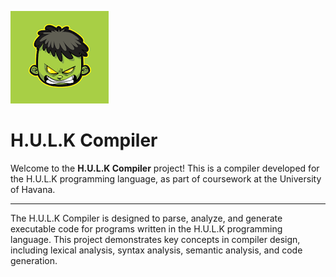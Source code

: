 ![H.U.L.K Compiler Logo](hulk-icon.png)

# H.U.L.K Compiler
Welcome to the **H.U.L.K Compiler** project! This is a compiler developed for the H.U.L.K programming language, as part of coursework at the University of Havana.

---

The H.U.L.K Compiler is designed to parse, analyze, and generate executable code for programs written in the H.U.L.K programming language. This project demonstrates key concepts in compiler design, including lexical analysis, syntax analysis, semantic analysis, and code generation.
